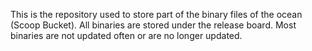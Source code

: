 This is the repository used to store part of the binary files of the ocean (Scoop Bucket). All binaries are stored under the release board. Most binaries are not updated often or are no longer updated.
